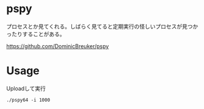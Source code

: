 # pspy
プロセスとか見てくれる。しばらく見てると定期実行の怪しいプロセスが見つかったりすることがある。

https://github.com/DominicBreuker/pspy

# Usage

Uploadして実行

```
./pspy64 -i 1000
```
